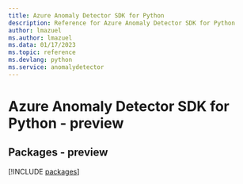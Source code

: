```yaml
---
title: Azure Anomaly Detector SDK for Python
description: Reference for Azure Anomaly Detector SDK for Python
author: lmazuel
ms.author: lmazuel
ms.data: 01/17/2023
ms.topic: reference
ms.devlang: python
ms.service: anomalydetector
---
```

# Azure Anomaly Detector SDK for Python - preview
## Packages - preview
[!INCLUDE [packages](anomaly-detector-index.md)]